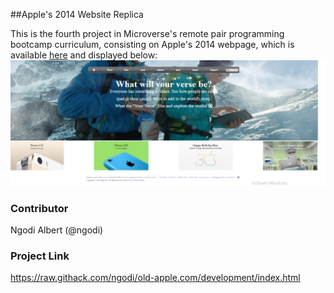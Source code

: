 ##Apple's 2014 Website Replica

This is the fourth project in Microverse's remote pair programming bootcamp curriculum, consisting on Apple's 2014 webpage, which is available [here](http://raw.githack.com/ngodi/old-apple.com/development/index.html) and displayed below:
![](old-apple.jpg)

### Contributor

Ngodi Albert (@ngodi)

### Project Link

https://raw.githack.com/ngodi/old-apple.com/development/index.html

